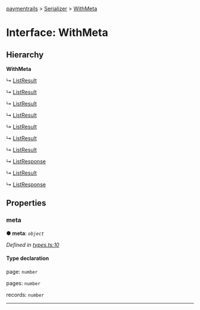 [paymentrails](../README.md) > [Serializer](../modules/serializer.md) > [WithMeta](../interfaces/serializer.withmeta.md)



# Interface: WithMeta

## Hierarchy

**WithMeta**

↳  [ListResult](apicall.listresult.md)




↳  [ListResult](batch.listresult.md)




↳  [ListResult](beneficialowner.listresult.md)




↳  [ListResult](compliancecheck.listresult.md)




↳  [ListResult](merchant.listresult.md)




↳  [ListResult](merchantbankaccount.listresult.md)




↳  [ListResult](payment.listresult.md)




↳  [ListResponse](recipient.listresponse.md)




↳  [ListResult](teammember.listresult.md)




↳  [ListResponse](user.listresponse.md)









## Properties
<a id="meta"></a>

###  meta

**●  meta**:  *`object`* 

*Defined in [types.ts:10](https://github.com/PaymentRails/javascript-sdk/blob/9b4ee77/lib/types.ts#L10)*


#### Type declaration




 page: `number`






 pages: `number`






 records: `number`







___


